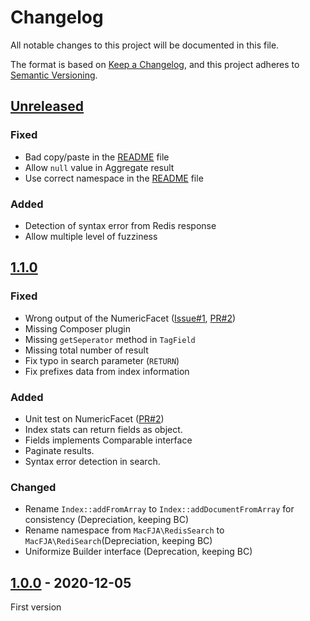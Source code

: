 # Changelog
All notable changes to this project will be documented in this file.

The format is based on [Keep a Changelog](https://keepachangelog.com/en/1.0.0/),
and this project adheres to [Semantic Versioning](https://semver.org/spec/v2.0.0.html).

## [Unreleased]

### Fixed

- Bad copy/paste in the [README](README.md) file
- Allow `null` value in Aggregate result
- Use correct namespace in the [README](README.md) file

### Added

- Detection of syntax error from Redis response
- Allow multiple level of fuzziness

## [1.1.0]

### Fixed

- Wrong output of the NumericFacet ([Issue#1], [PR#2])
- Missing Composer plugin
- Missing `getSeperator` method in `TagField`
- Missing total number of result
- Fix typo in search parameter (`RETURN`)
- Fix prefixes data from index information

### Added

- Unit test on NumericFacet ([PR#2])
- Index stats can return fields as object.
- Fields implements Comparable interface
- Paginate results.
- Syntax error detection in search.

### Changed

- Rename `Index::addFromArray` to `Index::addDocumentFromArray` for consistency (Depreciation, keeping BC)
- Rename namespace from `MacFJA\RedisSearch` to `MacFJA\RediSearch`(Depreciation, keeping BC)
- Uniformize Builder interface (Deprecation, keeping BC)

## [1.0.0] - 2020-12-05

First version

[Unreleased]: https://github.com/MacFJA/php-redisearch/compare/1.1.0...HEAD
[1.1.0]: https://github.com/MacFJA/php-redisearch/compare/1.0.0...1.1.0
[1.0.0]: https://github.com/MacFJA/php-redisearch/releases/tag/1.0.0

[Issue#1]: https://github.com/MacFJA/php-redisearch/issues/1
[PR#2]: https://github.com/MacFJA/php-redisearch/pulls/2
